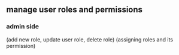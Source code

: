 ## manage user roles and permissions
### admin side 
(add new role, update user role, delete role)
(assigning roles and its permission)
